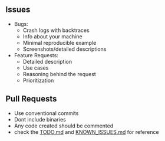 ## Issues
- Bugs:
    - Crash logs with backtraces
    - Info about your machine
    - Minimal reproducible example
    - Screenshots/detailed descriptions
- Feature Requests:
    - Detailed description
    - Use cases
    - Reasoning behind the request
    - Prioritization

## Pull Requests
- Use conventional commits
- Dont include binaries 
- Any code created should be commented
- check the [TODO.md](TODO.md) and [KNOWN_ISSUES.md](KNOWN_ISSUES.md) for reference
